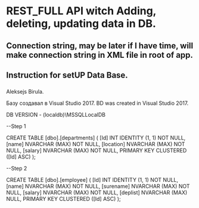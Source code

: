 # REST_FULL API witch Adding, deleting, updating data in DB.

## Connection string, may be later if I have time, will make connection string in XML file in root of app.

## Instruction for setUP Data Base.

###
Aleksejs Birula.

Базу создавал в Visual Studio 2017.
BD was created in Visual Studio 2017.

DB VERSION - (localdb)\MSSQLLocalDB

--Step 1

CREATE TABLE [dbo].[departments] (
[Id]       INT            IDENTITY (1, 1) NOT NULL,
[name]     NVARCHAR (MAX) NOT NULL,
[location] NVARCHAR (MAX) NOT NULL,
[salary]   NVARCHAR (MAX) NOT NULL,
PRIMARY KEY CLUSTERED ([Id] ASC)
);

--Step 2

CREATE TABLE [dbo].[employee] (
[Id]       INT            IDENTITY (1, 1) NOT NULL,
[name]     NVARCHAR (MAX) NOT NULL,
[surename] NVARCHAR (MAX) NOT NULL,
[salary]   NVARCHAR (MAX) NOT NULL,
[deplist]  NVARCHAR (MAX) NULL,
PRIMARY KEY CLUSTERED ([Id] ASC)
);
###
